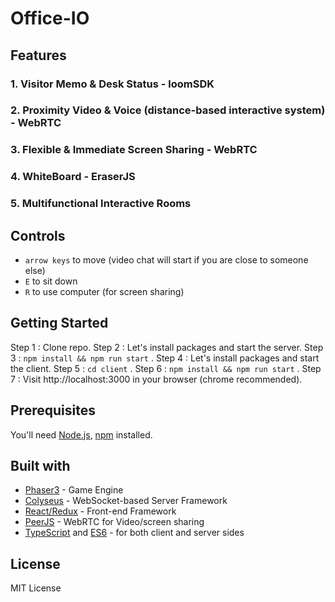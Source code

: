 # Office-IO

## Features
### 1. Visitor Memo & Desk Status - loomSDK
### 2. Proximity Video & Voice (distance-based interactive system) - WebRTC
### 3. Flexible & Immediate Screen Sharing - WebRTC
### 4. WhiteBoard - EraserJS
### 5. Multifunctional Interactive Rooms 

## Controls

- `arrow keys` to move (video chat will start if you are close to someone else)
- `E` to sit down
- `R` to use computer (for screen sharing)

## Getting Started

Step 1 : Clone repo.
Step 2 : Let's install packages and start the server.
Step 3 : ```npm install && npm run start``` .
Step 4 : Let's install packages and start the client.
Step 5 : ```cd client``` .
Step 6 : ```npm install && npm run start``` .
Step 7 : Visit http://localhost:3000 in your browser (chrome recommended).

## Prerequisites

You'll need [Node.js](https://nodejs.org/en/), [npm](https://www.npmjs.com/) installed.

## Built with

- [Phaser3](https://github.com/photonstorm/phaser) - Game Engine
- [Colyseus](https://github.com/colyseus/colyseus) - WebSocket-based Server Framework
- [React/Redux](https://github.com/facebook/react) - Front-end Framework
- [PeerJS](https://github.com/peers/peerjs) - WebRTC for Video/screen sharing
- [TypeScript](https://github.com/microsoft/TypeScript) and [ES6](https://github.com/eslint/eslint) - for both client and server sides

## License

MIT License